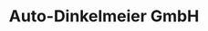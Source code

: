 ---
title: "Auto-Dinkelmeier GmbH"
url: /thalmaessing/auto-dinkelmeier-gmbh-eysoelden-j/
shop: Autowerkstatt
---